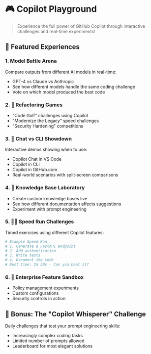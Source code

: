 # 🎮 Copilot Playground

> Experience the full power of GitHub Copilot through interactive challenges and real-time experiments!

## 🌟 Featured Experiences

### 1. Model Battle Arena
Compare outputs from different AI models in real-time:
- GPT-4 vs Claude vs Anthropic
- See how different models handle the same coding challenge
- Vote on which model produced the best code

### 2. 🔄 Refactoring Games
- "Code Golf" challenges using Copilot
- "Modernize the Legacy" speed challenges
- "Security Hardening" competitions

### 3. 🤖 Chat vs CLI Showdown
Interactive demos showing when to use:
- Copilot Chat in VS Code
- Copilot in CLI
- Copilot in GitHub.com
- Real-world scenarios with split-screen comparisons

### 4. 🧪 Knowledge Base Laboratory
- Create custom knowledge bases live
- See how different documentation affects suggestions
- Experiment with prompt engineering

### 5. 🏃‍♂️ Speed Run Challenges
Timed exercises using different Copilot features:
```python
# Example Speed Run:
# 1. Generate a FastAPI endpoint
# 2. Add authentication
# 3. Write tests
# 4. Document the code
# Best time: 2m 30s - Can you beat it?
```

### 6. 🎯 Enterprise Feature Sandbox
- Policy management experiments
- Custom configurations
- Security controls in action

## 🎁 Bonus: The "Copilot Whisperer" Challenge
Daily challenges that test your prompt engineering skills:
- Increasingly complex coding tasks
- Limited number of prompts allowed
- Leaderboard for most elegant solutions 